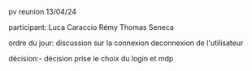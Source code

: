 pv reunion 13/04/24

participant:
Luca Caraccio
Rémy
Thomas Seneca

ordre du jour: discussion sur la connexion deconnexion de l'utilisateur

décision:- décision prise le choix du login et mdp
